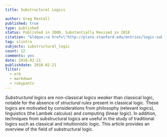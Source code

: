 ```yaml
---
title: Substructural Logics

author: Greg Restall
published: true
type: published
status: Published in 2000, Substantially Revised in 2018
citation: "&ldquo;<a href=\"http://plato.stanford.edu/entries/logic-substructural/\">Substructural Logics,</a>&rdquo; an entry in the <a href=\"http://plato.stanford.edu\">Stanford Encyclopedia of Philosophy</a>, 2018. (Substantial revision of the 2000 entry.)"
tag: slintro
subjects: substructural_logic
count: 22
comments: yes	
date: 2018-02-21
publishdate: 2018-02-21
filter:
  - erb
  - markdown
  - rubypants
---
```

<i>Substructural logics</i> are non-classical logics <i>weaker</i> than classical logic, notable for the absence of <i>structural rules</i> present in classical logic. These logics are motivated by considerations from philosophy (relevant logics), linguistics (the Lambek calculus) and computing (linear logic). In addition, techniques from substructural logics are useful in the study of traditional logics such as classical and intuitionistic logic. This article provides an overview of the field of substructural logic.
